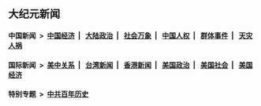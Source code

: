 ## 大纪元新闻

#### 中国新闻 &nbsp;>&nbsp; [中国经济](indexes/ncid283/README.md?05130845) &nbsp;| &nbsp; [大陆政治](indexes/ncid277/README.md?05130845) &nbsp;| &nbsp; [社会万象](indexes/ncid282/README.md?05130845) &nbsp;| &nbsp; [中国人权](indexes/ncid278/README.md?05130845) &nbsp;| &nbsp; [群体事件](indexes/ncid279/README.md?05130845) &nbsp;| &nbsp; [天灾人祸](indexes/ncid280/README.md?05130845)

#### 国际新闻 &nbsp;>&nbsp; [美中关系](indexes/nf1412576/README.md?05130845) &nbsp;| &nbsp; [台湾新闻](indexes/ncid1349361/README.md?05130845) &nbsp;| &nbsp; [香港新闻](indexes/ncid1349362/README.md?05130845) &nbsp;| &nbsp; [美国政治](indexes/ncid1078159/README.md?05130845) &nbsp;| &nbsp; [美国社会](indexes/ncid1078160/README.md?05130845) &nbsp;| &nbsp; [美国经济](indexes/ncid1078158/README.md?05130845)

#### 特别专题 &nbsp;>&nbsp; [中共百年历史](https://github.com/epoch-news/epoch-special/blob/master/README.md?05130845)  
